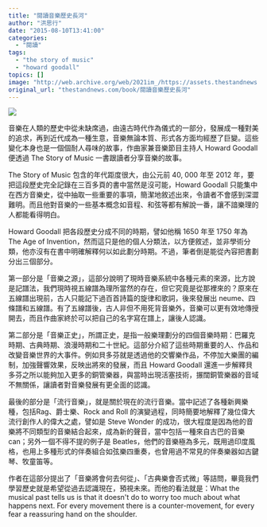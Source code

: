 ```yaml
---
title: "閱讀音樂歷史長河"
author: "洪思行"
date: "2015-08-10T13:41:00"
categories:
  - "閱讀"
tags:
  - "the story of music"
  - "howard goodall"
topics: []
image: "http://web.archive.org/web/2021im_/https://assets.thestandnews.com/media/photos/20150810-02_oJGNt.png"
original_url: "thestandnews.com/book/閱讀音樂歷史長河"
---
```

![](http://web.archive.org/web/2021im_/https://assets.thestandnews.com/media/photos/20150810-02_oJGNt.png)

音樂在人類的歷史中從未缺席過，由遠古時代作為儀式的一部分，發展成一種對美的追求，再到近代成為一種生意，音樂無論本質、形式各方面均經歷了巨變。這些變化本身也是一個個耐人尋味的故事，作曲家兼音樂節目主持人 Howard Goodall 便透過 The Story of Music 一書跟讀者分享音樂的故事。

The Story of Music 包含的年代距度很大，由公元前 40, 000 年至 2012 年，要把這段歷史完全記錄在三百多頁的書中當然是沒可能，Howard Goodall 只能集中在西方音樂史，從中抽取一些重要的事項，簡潔地敘述出來，令讀者不會感到深澀難明。而且他對音樂的一些基本概念如音程、和弦等都有解說一番，讓不諳樂理的人都能看得明白。

Howard Goodall 把各段歷史分成不同的時期，譬如他稱 1650 年至 1750 年為 The Age of Invention，然而這只是他的個人分類法，以方便敘述，並非學術分類，他亦沒有在書中明確解釋何以如此劃分時期。不過，筆者倒是能從內容把書劃分出三個部分。

第一部分是「音樂之源」，這部分說明了現時音樂系統中各種元素的來源，比方說是記譜法，我們現時視五線譜為理所當然的存在，但它究竟是從那裡來的？原來在五線譜出現前，古人只能記下過百首詩篇的旋律和歌詞，後來發展出 neume、四條譜和五線譜。有了五線譜後，古人非但不用死背音樂外，音樂可以更有效地傳授開去，而且作曲家終於可以把自己的名字寫在譜上，讓後人認識。

第二部分是「音樂正史」，所謂正史，是指一般樂理劃分的四個音樂時期：巴羅克時期、古典時期、浪漫時期和二十世紀。這部分介紹了這些時期重要的人、作品和改變音樂世界的大事件。例如貝多芬就是透過他的交響樂作品，不停加大樂團的編制，加強聲響效果，反映出將來的發展，而且 Howard Goodall 還進一步解釋貝多芬之所以能夠加入更多的銅管樂器，與當時出現活塞技術，搌闊銅管樂器的音域不無關係，讓讀者對音樂發展有更全面的認識。

最後的部分是「流行音樂」，就是關於現在的流行音樂。當中記述了各種新興樂種，包括Rag、爵士樂、Rock and Roll 的演變過程，同時簡要地解釋了幾位偉大流行創作人的偉大之處，譬如是 Steve Wonder 的成功，很大程度是因為他的音樂將不同類型的音樂結合起來，成為新的聲音，當中包括一種來自古巴的音樂 can；另外一個不得不提的例子是 Beatles，他們的音樂極為多元，既用過印度風格，也用上多種形式的伴奏組合如弦樂四重奏，也曾用過不常見的伴奏樂器如古鍵琴、牧童笛等。

作者在這部分提出了「音樂將會何去何從」、「古典樂會否式微」等詰問，畢竟我們學習歷史就是希望從過去認識現在，預視未來。而他的看法就是：What the musical past tells us is that it doesn't do to worry too much about what happens next. For every movement there is a counter-movement, for every fear a reassuring hand on the shoulder.